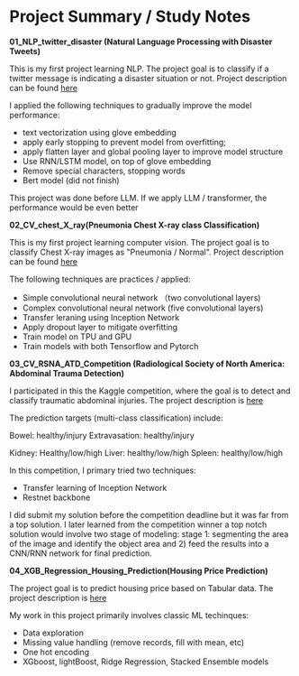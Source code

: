 # Project Summary / Study Notes
 
**01_NLP_twitter_disaster (Natural Language Processing with Disaster Tweets)**

This is my first project learning NLP. The project goal is to classify if a twitter message is indicating a disaster situation or not. Project description can be found [here](https://www.kaggle.com/competitions/nlp-getting-started)

I applied the following techniques to gradually improve the model performance:
- text vectorization using glove embedding
- apply early stopping to prevent model from overfitting;
- apply flatten layer and global pooling layer to improve model structure
- Use RNN/LSTM model, on top of glove embedding
- Remove special characters, stopping words
- Bert model (did not finish)
  
This project was done before LLM. If we apply LLM / transformer, the performance would be even better  


**02_CV_chest_X_ray(Pneumonia Chest X-ray class Classification)**

This is my first project learning computer vision. The project goal is to classify Chest X-ray images as "Pneumonia / Normal". Project description can be found [here](https://www.kaggle.com/competitions/pneumonia-chest-x-ray-class-classification/overview)

The following techniques are practices / applied:
- Simple convolutional neural network （two convolutional layers)
- Complex convolutional neural network (five convolutional layers)
- Transfer leraning using Inception Network
- Apply dropout layer to mitigate overfitting
- Train model on TPU and GPU
- Train models with both Tensorflow and Pytorch


**03_CV_RSNA_ATD_Competition (Radiological Society of North America: Abdominal Trauma Detection)** 

I participated in this the Kaggle competition, where the goal is to detect and classify traumatic abdominal injuries. The project description is [here](https://www.kaggle.com/competitions/rsna-2023-abdominal-trauma-detection)

The prediction targets (multi-class classification) include:

Bowel: healthy/injury
Extravasation: healthy/injury

Kidney: Healthy/low/high
Liver: healthy/low/high
Spleen: healthy/low/high


In this competition, I primary tried two techniques:
- Transfer learning of Inception Network
- Restnet backbone

I did submit my solution before the competition deadline but it was far from a top solution. I later learned from the competition winner a top notch solution would involve two stage of modeling: stage 1: segmenting the area of the image and identify the object area and 2) feed the results into a CNN/RNN network for final prediction. 


**04_XGB_Regression_Housing_Prediction(Housing Price Prediction)**

The project goal is to predict housing price based on Tabular data. The project description is [here](https://www.kaggle.com/competitions/housing-price-prediction-isq)

My work in this project primarily involves classic ML techinques:
- Data exploration
- Missing value handling (remove records, fill with mean, etc)
- One hot encoding
- XGboost, lightBoost, Ridge Regression, Stacked Ensemble models










